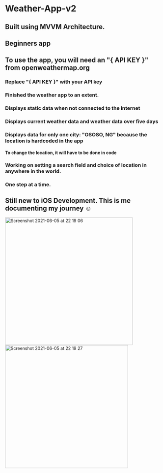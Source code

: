 # Weather-App-v2

## Built using MVVM Architecture.
## Beginners app

## To use the app, you will need an "{ API KEY }" from openweathermap.org
### Replace "{ API KEY }" with your API key

### Finished the weather app to an extent.
### Displays static data when not connected to the internet
### Displays current weather data and weather data over five days
### Displays data for only one city: "OSOSO, NG" because the location is hardcoded in the app
#### To change the location, it will have to be done in code



### Working on setting a search field and choice of location in anywhere in the world.


### One step at a time. 


## Still new to iOS Development. This is me documenting my journey ☺️

<img width="415" alt="Screenshot 2021-06-05 at 22 19 06" src="https://user-images.githubusercontent.com/69020285/120905750-22e24380-c64c-11eb-881e-cc9889ea8856.png">
<img width="400" alt="Screenshot 2021-06-05 at 22 19 27" src="https://user-images.githubusercontent.com/69020285/120905752-24ac0700-c64c-11eb-92bd-9b8488f26cd6.png">
